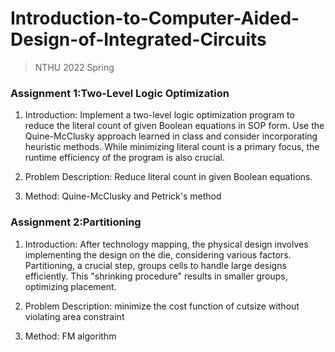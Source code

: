 # Introduction-to-Computer-Aided-Design-of-Integrated-Circuits
> NTHU 2022 Spring

### Assignment 1:Two-Level Logic Optimization

1. Introduction:
    Implement a two-level logic optimization program to reduce the literal count of given Boolean equations in SOP form. Use the Quine-McClusky approach learned in class and consider incorporating heuristic methods. While minimizing literal count is a primary focus, the runtime efficiency of the program is also crucial.

2. Problem Description:
   Reduce literal count in given Boolean equations.

3. Method:
    Quine-McClusky and Petrick's method

### Assignment 2:Partitioning

1. Introduction:
    After technology mapping, the physical design involves implementing the design on the die, considering various factors. Partitioning, a crucial step, groups cells to handle large designs efficiently. This "shrinking procedure" results in smaller groups, optimizing placement.

2. Problem Description:
   minimize the cost function of cutsize without violating area constraint

3. Method:
    FM algorithm
